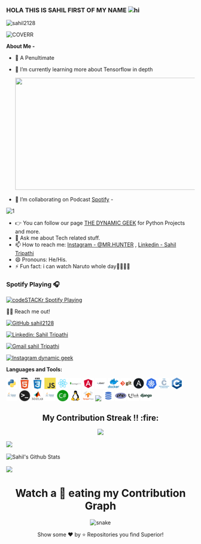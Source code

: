 ### HOLA THIS IS SAHIL FIRST OF MY NAME <img src="https://user-images.githubusercontent.com/1303154/88677602-1635ba80-d120-11ea-84d8-d263ba5fc3c0.gif" width="28px" alt="hi">



<p align="left"> <img src="https://komarev.com/ghpvc/?username=sahil2128&label=Views&color=blue&style=plastic" alt="sahil2128" /> </p>

![COVERR](https://user-images.githubusercontent.com/55251741/126353432-0b5d8ec4-40bf-486e-bcae-7d0434ba435c.png)


**About Me -**

- 🔭 A Penultimate 
- 🌱 I’m currently learning more about Tensorflow in depth
     
     <p align="center">
  <img width="500" height="300" src="https://user-images.githubusercontent.com/55251741/126354943-9191dd62-9fd9-45c9-b5a4-a90ed3d9f602.gif">
</p>

     
 
- 🎤 I’m collaborating on Podcast [Spotify](https://open.spotify.com/show/0Xjsp5N1RiHlXl92E1SDxr?si=uSoi7RNjQYKdWF587h2Rnw&utm_source=copy-link&dl_branch=1) -

![1](https://user-images.githubusercontent.com/55251741/126361130-b61cfcac-6762-4245-b88d-9ddcd1f0035e.PNG)




- 👉 You can follow our page [THE DYNAMIC GEEK](https://www.instagram.com/dynamic__geek/?hl=en) for Python Projects and more.
- 💬 Ask me about Tech related stuff. 
- 📫 How to reach me: [Instagram - @MR.HUNTER](https://www.instagram.com/hunterr__28/) , [Linkedin - Sahil Tripathi](https://www.linkedin.com/in/sahil-tripathi-5852b5184/)
- 😄 Pronouns: He/His.
- ⚡ Fun fact: i can watch Naruto whole day🐱‍👤🍜🦊 


### Spotify Playing 🎧

[<img src="https://now-playing-codestackr.vercel.app/api/spotify-playing" alt="codeSTACKr Spotify Playing" width="350" />](https://open.spotify.com/album/3TJz2UBNYJtlEly0sPeNrQ?highlight=spotify:track:1mXVgsBdtIVeCLJnSnmtdV)


🤝🏻 Reach me out!

[![GitHub sahil2128](https://img.shields.io/github/followers/sahil2128?label=follow&style=social)](https://github.com/sahil2128)


[![Linkedin: Sahil Tripathi](https://img.shields.io/badge/-sahiltripathi-blue?style=flat-square&logo=Linkedin&logoColor=white&link=https://www.linkedin.com/in/sahil-tripathi-5852b5184/)](https://www.linkedin.com/in/sahil-tripathi-5852b5184/)

[![Gmail sahil Tripathi](https://img.shields.io/badge/-sahiltripathi-c0392b?style=flat&labelColor=c0392b&logo=gmail&logoColor=white)](mailto:sahiltripathi56@gmail.com)

[![Instagram dynamic geek](https://img.shields.io/badge/-@dynamic__geek-e84393?style=flat&labelColor=e84393&logo=instagram&logoColor=white)](https://www.instagram.com/dynamic__geek/?hl=en)

**Languages and Tools:** 


<code><img height="30" src="https://raw.githubusercontent.com/github/explore/80688e429a7d4ef2fca1e82350fe8e3517d3494d/topics/python/python.png"></code>
<code><img height="30" src="https://raw.githubusercontent.com/github/explore/80688e429a7d4ef2fca1e82350fe8e3517d3494d/topics/html/html.png"></code>
<code><img height="30" src="https://raw.githubusercontent.com/github/explore/80688e429a7d4ef2fca1e82350fe8e3517d3494d/topics/css/css.png"></code>
<code><img height="30" src="https://raw.githubusercontent.com/github/explore/80688e429a7d4ef2fca1e82350fe8e3517d3494d/topics/javascript/javascript.png"></code>
<code><img height="30" src="https://raw.githubusercontent.com/github/explore/80688e429a7d4ef2fca1e82350fe8e3517d3494d/topics/react/react.png"></code>
<code><img height="30" src="https://raw.githubusercontent.com/github/explore/80688e429a7d4ef2fca1e82350fe8e3517d3494d/topics/mongodb/mongodb.png"></code>
<code><img height="30" src="https://raw.githubusercontent.com/github/explore/80688e429a7d4ef2fca1e82350fe8e3517d3494d/topics/angular/angular.png"></code>
<code><img height="30" src="https://raw.githubusercontent.com/github/explore/80688e429a7d4ef2fca1e82350fe8e3517d3494d/topics/jquery/jquery.png"></code>
<code><img height="30" src="https://raw.githubusercontent.com/github/explore/80688e429a7d4ef2fca1e82350fe8e3517d3494d/topics/docker/docker.png"></code>
<code><img height="30" src="https://raw.githubusercontent.com/github/explore/80688e429a7d4ef2fca1e82350fe8e3517d3494d/topics/git/git.png"></code>
<code><img height="30" src="https://raw.githubusercontent.com/github/explore/80688e429a7d4ef2fca1e82350fe8e3517d3494d/topics/ansible/ansible.png"></code>
<code><img height="30" src="https://raw.githubusercontent.com/github/explore/80688e429a7d4ef2fca1e82350fe8e3517d3494d/topics/kubernetes/kubernetes.png"></code>
<code><img height="30" src="https://raw.githubusercontent.com/github/explore/80688e429a7d4ef2fca1e82350fe8e3517d3494d/topics/c/c.png"></code>
<code><img height="30" src="https://raw.githubusercontent.com/github/explore/80688e429a7d4ef2fca1e82350fe8e3517d3494d/topics/cpp/cpp.png"></code>
<code><img height="30" src="https://raw.githubusercontent.com/github/explore/80688e429a7d4ef2fca1e82350fe8e3517d3494d/topics/java/java.png"></code>
<code><img height="30" src="https://raw.githubusercontent.com/github/explore/80688e429a7d4ef2fca1e82350fe8e3517d3494d/topics/terminal/terminal.png"></code>
<code><img height="30" src="https://raw.githubusercontent.com/github/explore/80688e429a7d4ef2fca1e82350fe8e3517d3494d/topics/matlab/matlab.png"></code>
<code><img height="30" src="https://raw.githubusercontent.com/github/explore/80688e429a7d4ef2fca1e82350fe8e3517d3494d/topics/java/java.png"></code>
<code><img height="30" src="https://raw.githubusercontent.com/github/explore/80688e429a7d4ef2fca1e82350fe8e3517d3494d/topics/csharp/csharp.png"></code>
<code><img height="30" src="https://raw.githubusercontent.com/github/explore/80688e429a7d4ef2fca1e82350fe8e3517d3494d/topics/linux/linux.png"></code>
<code><img height="30" src="https://raw.githubusercontent.com/github/explore/80688e429a7d4ef2fca1e82350fe8e3517d3494d/topics/tensorflow/tensorflow.png"></code>
<code><img height="30" src="https://user-images.githubusercontent.com/55251741/126321116-0c530eac-e84e-4cef-8646-29b366dce995.png"></code>
<code><img height="30" src="https://raw.githubusercontent.com/github/explore/80688e429a7d4ef2fca1e82350fe8e3517d3494d/topics/sql/sql.png"></code>
<code><img height="30" src="https://raw.githubusercontent.com/github/explore/80688e429a7d4ef2fca1e82350fe8e3517d3494d/topics/php/php.png"></code>
<code><img height="30" src="https://raw.githubusercontent.com/github/explore/80688e429a7d4ef2fca1e82350fe8e3517d3494d/topics/flask/flask.png"></code>
<code><img height="30" src="https://raw.githubusercontent.com/github/explore/80688e429a7d4ef2fca1e82350fe8e3517d3494d/topics/django/django.png"></code>

<h2 align="center">My Contribution Streak !! :fire:</h2> 

<p align="center">
  <a href="#">
    <img src="https://github-readme-streak-stats.herokuapp.com/?user=sahil2128&theme=dark&hide_border=true&background=0D1117&stroke=0000"/>
  </a>
</p>


![](https://activity-graph.herokuapp.com/graph?username=sahil2128&theme=github)






![Sahil's Github Stats](https://github-readme-stats.vercel.app/api?username=sahil2128&show_icons=true&theme=radical&hide=stars,issues)





<img align="center" src="https://github-readme-stats.anuraghazra1.vercel.app/api/top-langs/?username=sahil2128&layout=compact&theme=radical&count_private=true" />

<h1 align = 'Center'>Watch a 🐍 eating my Contribution Graph</h1>
<p align="center">
  <img src="https://github.com/sahil2128/sahil2128/blob/output/github-contribution-grid-snake.gif" alt="snake"></center>
</p>



<p align="center">Show some ❤️ by ⭐ Repositories you find Superior!</p>






